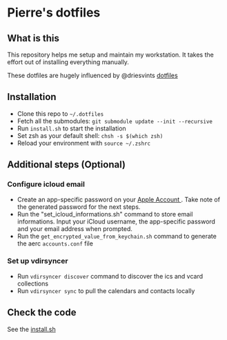 # Pierre's dotfiles
## What is this
This repository helps me setup and maintain my workstation. It takes the effort out of installing everything manually. 

These dotfiles are hugely influenced by @driesvints [dotfiles](https://github.com/driesvints/dotfiles/tree/f6321eed4852578c5c23894dcb22814851efd8d1)

## Installation

- Clone this repo to `~/.dotfiles`
- Fetch all the submodules: `git submodule update --init --recursive`
- Run `install.sh` to start the installation
- Set zsh as your default shell: `chsh -s $(which zsh)`
- Reload your environment with `source ~/.zshrc`

## Additional steps (Optional)
### Configure icloud email

- Create an app-specific password on your [ Apple Account ](https://account.apple.com/). Take note of the generated password for the next steps.
- Run the "set_icloud_informations.sh" command to store email informations. Input your iCloud username, the app-specific password and your email address when prompted.
- Run the `get_encrypted_value_from_keychain.sh` command to generate the aerc `accounts.conf` file

### Set up vdirsyncer

- Run `vdirsyncer discover` command to discover the ics and vcard collections
- Run `vdirsyncer sync` to pull the calendars and contacts locally

## Check the code

See the [install.sh](install.sh)

